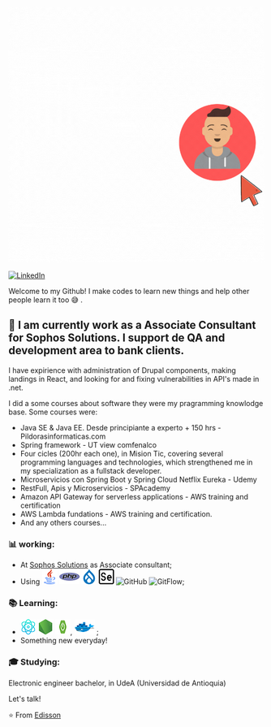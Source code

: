 ![](https://github.com/edissonchamorroc/edissonchamorroc/blob/main/pic.gif)


<a href="https://www.linkedin.com/in/john-edisson-chamorro-coral-76ab74228/"><img alt="LinkedIn" src="https://img.shields.io/badge/LinkedIn-Edisson%20Chamorro-blue?style=flat&logo=linkedin"></a> 

Welcome to my Github! I make codes to learn new things and help other people learn it too  :sweat_smile: .

##  :calendar: I am currently work as a Associate Consultant for Sophos Solutions. I support de QA and development area to bank clients.
I have expirience with administration of Drupal components, making landings in React, and looking for and fixing vulnerabilities in API's made in .net. 

I did a some courses about software they were my pragramming knowlodge base. Some courses were:
 * Java SE & Java EE. Desde principiante a experto + 150 hrs - Pildorasinformaticas.com
 * Spring framework - UT view comfenalco
 * Four cicles (200hr each one), in Mision Tic, covering several programming languages and technologies, which strengthened me in my specialization as a fullstack developer.
 * Microservicios con Spring Boot y Spring Cloud Netflix Eureka - Udemy
 * RestFull, Apis y Microservicios - SPAcademy
 * Amazon API Gateway for serverless applications - AWS training and certification
 * AWS Lambda fundations - AWS training and certification.
 * And any others courses...


### :bar_chart: working:

 - At [Sophos Solutions](https://www.linkedin.com/search/results/all/?heroEntityKey=urn%3Ali%3Aorganization%3A834013&keywords=sophos%20solutions&origin=RICH_QUERY_TYPEAHEAD_HISTORY&position=0&searchId=73d56474-06bd-49ff-9b56-fd7a77d41599&sid=gzT) as Associate consultant;
 - Using ![Java](https://github.com/edissonchamorroc/edissonchamorroc/blob/main/java.png) 
  ![PHP](https://github.com/edissonchamorroc/edissonchamorroc/blob/main/php.png) 
  ![Drupal](https://github.com/edissonchamorroc/edissonchamorroc/blob/main/drupal.png) 
  ![selenium](https://github.com/edissonchamorroc/edissonchamorroc/blob/main/selenium.png)
  ![GitHub](https://img.shields.io/badge/-GitHub-181717?&logo=github) 
  ![GitFlow](https://img.shields.io/badge/-gitflow-05a698?&logo=git);
 
 ### :books: Learning:
 - ![React js](https://github.com/edissonchamorroc/edissonchamorroc/blob/main/physics.png) 
 ![Node js](https://github.com/edissonchamorroc/edissonchamorroc/blob/main/node-js.png) 
 ![spring boot](https://github.com/edissonchamorroc/edissonchamorroc/blob/main/spring-boot-ok.png), 
 ![Docker](https://github.com/edissonchamorroc/edissonchamorroc/blob/main/docker.png) ;
 - Something new everyday! 

### :mortar_board: Studying:
Electronic engineer bachelor, in UdeA (Universidad de Antioquia) 

Let's talk! 

⭐️ From [Edisson]()
